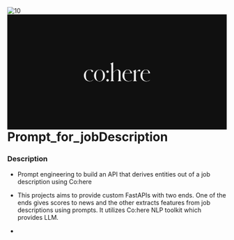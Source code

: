
<p float = "left">
    <img src="data/10Acad.png" 
     alt="10"
     style="float: left; margin-right: 10px;" 
    />
    <img src="data/cohere.png" 
     alt="coh"
     style="float: left; margin-right: 10px;" 
    />
</p>

# Prompt_for_jobDescription

### Description

* Prompt engineering to build an API that derives entities out of a job description using Co:here

* This projects aims to provide custom FastAPIs with two ends. One of the ends gives scores to news and the other extracts features from job descriptions using prompts. It utilizes Co:here NLP toolkit which provides LLM.

* 
